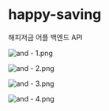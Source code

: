 # happy-saving
해피저금 어플 백엔드 API       
 
![and - 1.png](https://s3-us-west-2.amazonaws.com/secure.notion-static.com/04d02bf0-e481-4dfc-9674-67db5c8f7054/and_-_1.png)

![and - 2.png](https://s3-us-west-2.amazonaws.com/secure.notion-static.com/13c46095-23ad-41c1-9d56-87538a7a2f4a/and_-_2.png)

![and - 3.png](https://s3-us-west-2.amazonaws.com/secure.notion-static.com/2dce5f23-62dd-4078-8d9a-e57ba87a32cd/and_-_3.png)

![and - 4.png](https://s3-us-west-2.amazonaws.com/secure.notion-static.com/e5124ee4-1a45-4acc-af9b-1a7f16bee199/and_-_4.png)
